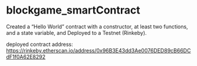 # blockgame_smartContract
Created a “Hello World” contract with a constructor, at least two functions, and a state variable, and Deployed to a Testnet (Rinkeby).

deployed contract address: https://rinkeby.etherscan.io/address/0x96B3E43dd3Ae0076DED89cB66DCdF1f0A62E8292
